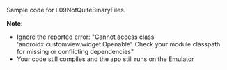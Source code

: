 Sample code for L09NotQuiteBinaryFiles.

**Note**: 
- Ignore the reported error: "Cannot access class 'androidx.customview.widget.Openable'. Check your module classpath for missing or conflicting dependencies"
- Your code still compiles and the app still runs on the Emulator
